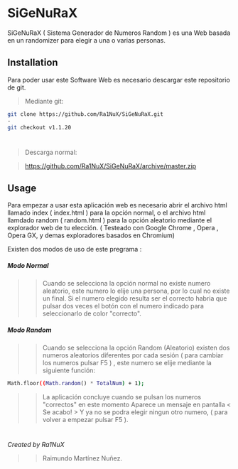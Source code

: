 # SiGeNuRaX #
SiGeNuRaX ( Sistema Generador de Numeros Random ) es una Web basada en un randomizer para elegir a una o varias personas.

## Installation ##

Para poder usar este Software Web es necesario descargar este repositorio de git.


> Mediante git:

 ```bash
 git clone https://github.com/Ra1NuX/SiGeNuRaX.git
 -
 git checkout v1.1.20
 ```
#

> Descarga normal:

> https://github.com/Ra1NuX/SiGeNuRaX/archive/master.zip


## Usage ## 
  Para empezar a usar esta aplicación web es necesario abrir el archivo html llamado index ( index.html ) para la opción normal, o el archivo html llamdado random ( random.html ) para la opción aleatorio mediante el explorador web de tu elección. ( Testeado con Google Chrome , Opera , Opera GX, y demas exploradores basados en Chromium)


  Existen dos modos de uso de este pregrama : 
  
  
##### Modo Normal ######

  > > Cuando se selecciona la opción normal no existe numero aleatorio, este numero lo elije una persona, por lo cual no existe un final. Si el numero elegido resulta ser el correcto habria que pulsar dos veces el botón con el numero indicado para seleccionarlo de color "correcto". 

##### Modo Random ######

  > > Cuando se selecciona la opción Random (Aleatorio) existen dos numeros aleatorios diferentes por cada sesión ( para cambiar los numeros pulsar F5 ) , este numero se elije mediante la siguiente función:
  ```bash
 Math.floor((Math.random() * TotalNum) + 1);
 ```
  > > La aplicación concluye cuando se pulsan los numeros "correctos" en este momento Aparece un mensaje en pantalla < Se acabo! > Y ya no se podra elegir ningun otro numero, ( para volver a empezar pulsar F5 ).
  #
  #
  #

*Created by Ra1NuX*   
  > > Raimundo Martínez Nuñez.

